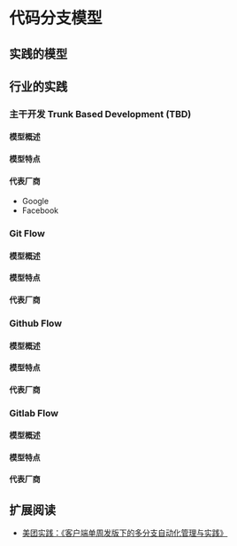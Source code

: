 # 代码分支模型

## 实践的模型

## 行业的实践

### 主干开发 Trunk Based Development (TBD)

#### 模型概述

#### 模型特点

#### 代表厂商

* Google
* Facebook

### Git Flow

#### 模型概述

#### 模型特点

#### 代表厂商

### Github Flow

#### 模型概述

#### 模型特点

#### 代表厂商

### Gitlab Flow

#### 模型概述

#### 模型特点

#### 代表厂商

## 扩展阅读

* [美团实践：《客户端单周发版下的多分支自动化管理与实践》](https://mp.weixin.qq.com/s/7o3VGuTHHFafvCIiPFWCaw)